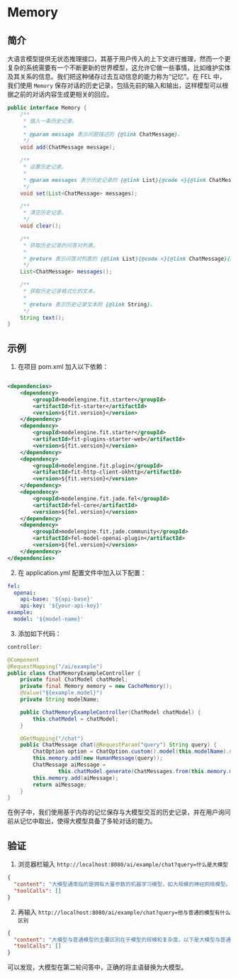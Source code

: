 # Memory

## 简介

大语言模型提供无状态推理接口，其基于用户传入的上下文进行推理，然而一个更复杂的系统需要有一个不断更新的世界模型，这允许它做一些事情，比如维护实体及其关系的信息。我们把这种储存过去互动信息的能力称为“记忆”。在
FEL 中，我们使用 `Memory` 保存对话的历史记录，包括先前的输入和输出，这样模型可以根据之前的对话内容生成更相关的回应。

```java
public interface Memory {
    /**
     * 插入一条历史记录。
     *
     * @param message 表示问题描述的 {@link ChatMessage}。
     */
    void add(ChatMessage message);

    /**
     * 设置历史记录。
     *
     * @param messages 表示历史记录的 {@link List}{@code <}{@link ChatMessage}{@code >}。
     */
    void set(List<ChatMessage> messages);

    /**
     * 清空历史记录。
     */
    void clear();

    /**
     * 获取历史记录的问答对列表。
     *
     * @return 表示问答对列表的 {@link List}{@code <}{@link ChatMessage}{@code >}。
     */
    List<ChatMessage> messages();

    /**
     * 获取历史记录格式化的文本。
     *
     * @return 表示历史记录文本的 {@link String}。
     */
    String text();
}
```

## 示例

1. 在项目 pom.xml 加入以下依赖：

```xml

<dependencies>
    <dependency>
        <groupId>modelengine.fit.starter</groupId>
        <artifactId>fit-starter</artifactId>
        <version>${fit.version}</version>
    </dependency>
    <dependency>
        <groupId>modelengine.fit.starter</groupId>
        <artifactId>fit-plugins-starter-web</artifactId>
        <version>${fit.version}</version>
    </dependency>
    <dependency>
        <groupId>modelengine.fit.plugin</groupId>
        <artifactId>fit-http-client-okhttp</artifactId>
        <version>${fit.version}</version>
    </dependency>
    <dependency>
        <groupId>modelengine.fit.jade.fel</groupId>
        <artifactId>fel-core</artifactId>
        <version>${fel.version}</version>
    </dependency>
    <dependency>
        <groupId>modelengine.fit.jade.community</groupId>
        <artifactId>fel-model-openai-plugin</artifactId>
        <version>${fel.version}</version>
    </dependency>
</dependencies>
```

2. 在 application.yml 配置文件中加入以下配置：

```yaml
fel:
  openai:
    api-base: '${api-base}'
    api-key: '${your-api-key}'
example:
  model: '${model-name}'
```

3. 添加如下代码：

```java
controller:

@Component
@RequestMapping("/ai/example")
public class ChatMemoryExampleController {
    private final ChatModel chatModel;
    private final Memory memory = new CacheMemory();
    @Value("${example.model}")
    private String modelName;

    public ChatMemoryExampleController(ChatModel chatModel) {
        this.chatModel = chatModel;
    }

    @GetMapping("/chat")
    public ChatMessage chat(@RequestParam("query") String query) {
        ChatOption option = ChatOption.custom().model(this.modelName).stream(false).build();
        this.memory.add(new HumanMessage(query));
        ChatMessage aiMessage =
                this.chatModel.generate(ChatMessages.from(this.memory.messages()), option).first().block().get();
        this.memory.add(aiMessage);
        return aiMessage;
    }
}
```

在例子中，我们使用基于内存的记忆保存与大模型交互的历史记录，并在用户询问前从记忆中取出，使得大模型具备了多轮对话的能力。

## 验证

1. 浏览器栏输入 `http://localhost:8080/ai/example/chat?query=什么是大模型`

```json
{
  "content": "大模型通常指的是拥有大量参数的机器学习模型，如大规模的神经网络模型。以通义千问为例，这是一个基于Transformer架构的超大规模语言模型，拥有千亿级别的参数量。大模型通常需要大量的计算资源和数据进行训练，但能够学习到更复杂、更丰富的特征表示，从而在各种自然语言处理任务上表现出更强大的性能和泛化能力。大模型的发展和应用，已成为推动人工智能技术进步和应用落地的重要驱动力。",
  "toolCalls": []
}
```

2. 再输入 `http://localhost:8080/ai/example/chat?query=他与普通的模型有什么区别`

```json
{
  "content": "大模型与普通模型的主要区别在于模型的规模和复杂度。以下是大模型与普通模型的一些主要区别：\n\n1. 参数量：大模型通常拥有更多的参数，可以达到数百万、数十亿甚至更多。相比之下，普通模型的参数量通常较小，可能只有几千、几万或几十万。\n\n2. 训练数据：大模型需要更多的训练数据来优化其参数，以获得更好的性能和泛化能力。相比之下，普通模型可能只需要较小的数据集进行训练。\n\n3. 计算资源：大模型需要更多的计算资源和时间来进行训练和推理。相比之下，普通模型可能只需要较小的计算资源和时间。\n\n4. 表示能力：大模型通常具有更强的表示能力，可以学习到更复杂、更抽象的特征表示，从而在各种自然语言处理任务上表现出更强大的性能和泛化能力。相比之下，普通模型的表示能力可能相对较弱。\n\n5. 应用场景：大模型通常适用于大规模的自然语言处理任务，如机器翻译、文本生成、问答系统等。相比之下，普通模型可能更适合于小规模或特定领域的自然语言处理任务。\n\n综上所述，大模型与普通模型的主要区别在于模型的规模、复杂度、表示能力、训练数据、计算资源和应用场景等方面。",
  "toolCalls": []
}
```

可以发现，大模型在第二轮问答中，正确的将主语替换为大模型。